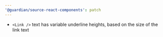 ```yaml
---
'@guardian/source-react-components': patch
---
```


- `<Link />` text has variable underline heights, based on the size of the link text
